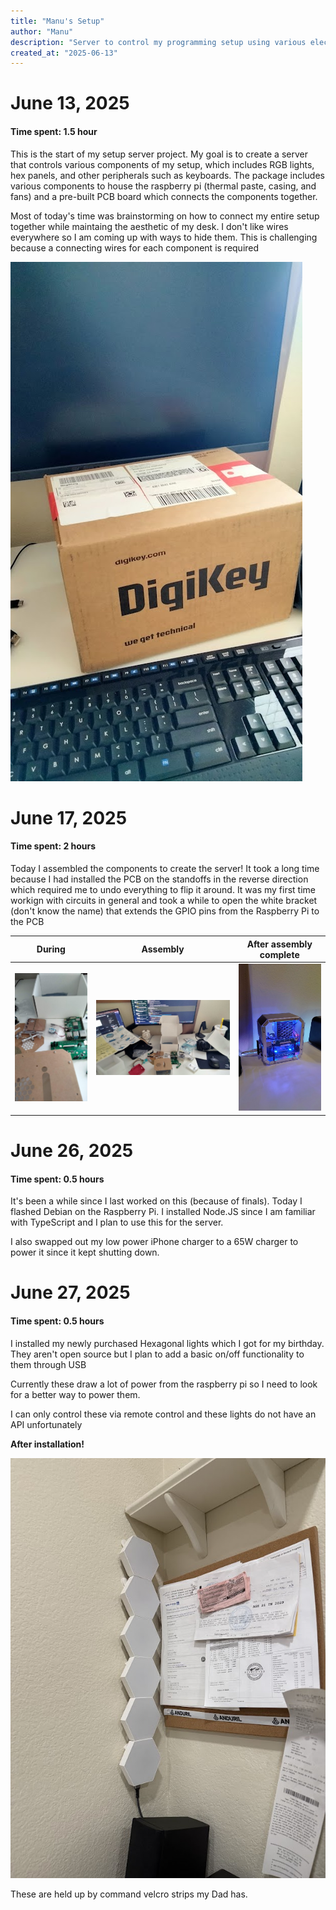 ```yaml
---
title: "Manu's Setup"
author: "Manu"
description: "Server to control my programming setup using various electrical components"
created_at: "2025-06-13"
---
```


# June 13, 2025

#### Time spent: 1.5 hour

This is the start of my setup server project. My goal is to create a server that controls various components of my setup, which includes RGB lights, hex panels, and other peripherals such as keyboards. The package includes various components to house the raspberry pi (thermal paste, casing, and fans) and a pre-built PCB board which connects the components together.

Most of today's time was brainstorming on how to connect my entire setup together while maintaing the aesthetic of my desk. I don't like wires everywhere so I am coming up with ways to hide them. This is challenging because a connecting wires for each component is required

![alt text](journal-images/IMG_20241207_113829.jpg)

# June 17, 2025

#### Time spent: 2 hours

Today I assembled the components to create the server! It took a long time because I had installed the PCB on the standoffs in the reverse direction which required me to undo everything to flip it around. It was my first time workign with circuits in general and took a while to open the white bracket (don't know the name) that extends the GPIO pins from the Raspberry Pi to the PCB

| During                                              | Assembly                                            | After assembly complete                             |
| --------------------------------------------------- | --------------------------------------------------- | --------------------------------------------------- |
| ![alt text](journal-images/IMG_20241207_114327.jpg) | ![alt text](journal-images/IMG_20241207_114324.jpg) | ![alt text](journal-images/IMG_20241207_222310.jpg) |

# June 26, 2025

#### Time spent: 0.5 hours

It's been a while since I last worked on this (because of finals). Today I flashed Debian on the Raspberry Pi. I installed Node.JS since I am familiar with TypeScript and I plan to use this for the server.

I also swapped out my low power iPhone charger to a 65W charger to power it since it kept shutting down.

# June 27, 2025

#### Time spent: 0.5 hours

I installed my newly purchased Hexagonal lights which I got for my birthday. They aren't open source but I plan to add a basic on/off functionality to them through USB

Currently these draw a lot of power from the raspberry pi so I need to look for a better way to power them.

I can only control these via remote control and these lights do not have an API unfortunately

**After installation!**

![alt text](journal-images/IMG_2472.jpg)

These are held up by command velcro strips my Dad has.
